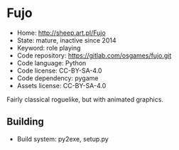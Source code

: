 # Fujo

- Home: http://sheep.art.pl/Fujo
- State: mature, inactive since 2014
- Keyword: role playing
- Code repository: https://gitlab.com/osgames/fujo.git
- Code language: Python
- Code license: CC-BY-SA-4.0
- Code dependency: pygame
- Assets license: CC-BY-SA-4.0

Fairly classical roguelike, but with animated graphics.

## Building

- Build system: py2exe, setup.py
